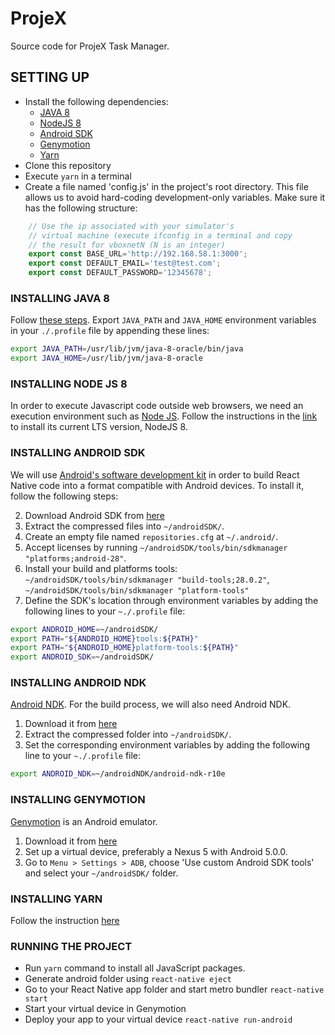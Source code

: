 # ProjeX

Source code for ProjeX Task Manager.

## SETTING UP 

- Install the following dependencies: 
    - [JAVA 8](https://tecadmin.net/install-oracle-java-8-ubuntu-via-ppa/)
    - [NodeJS 8](https://nodesource.com/blog/installing-node-js-8-tutorial-linux-via-package-manager/)
    - [Android SDK](https://developer.android.com/studio/#downloads)
    - [Genymotion](https://www.genymotion.com/fun-zone/)
    - [Yarn](https://yarnpkg.com/lang/en/docs/install) 
- Clone this repository
- Execute `yarn` in a terminal
- Create a file named 'config.js' in the project's root directory. This file allows us to avoid hard-coding development-only variables. Make sure it has the following structure: 
```javascript
    // Use the ip associated with your simulator's 
    // virtual machine (execute ifconfig in a terminal and copy
    // the result for vboxnetN (N is an integer)
    export const BASE_URL='http://192.168.58.1:3000'; 
    export const DEFAULT_EMAIL='test@test.com';
    export const DEFAULT_PASSWORD='12345678';
```

### INSTALLING JAVA 8
Follow [these steps](https://tecadmin.net/install-oracle-java-8-ubuntu-via-ppa/).
Export `JAVA_PATH` and `JAVA_HOME` environment variables in your `./.profile` file by appending these lines: 
```bash
export JAVA_PATH=/usr/lib/jvm/java-8-oracle/bin/java
export JAVA_HOME=/usr/lib/jvm/java-8-oracle 
```

### INSTALLING NODE JS 8
In order to execute Javascript code outside web browsers, we need an execution environment such as [Node JS](https://nodesource.com/blog/installing-node-js-8-tutorial-linux-via-package-manager/). Follow the instructions in the [link](https://nodesource.com/blog/installing-node-js-8-tutorial-linux-via-package-manager/) to install its current LTS version, NodeJS 8.

### INSTALLING ANDROID SDK
We will use [Android's software development kit](https://developer.android.com/studio/#downloads) in order to build React Native code into a format compatible with Android devices. To install it, follow the following steps:

2. Download Android SDK from [here](https://developer.android.com/studio/#downloads)
3. Extract the compressed files into `~/androidSDK/`.
4. Create an empty file named `repositories.cfg` at `~/.android/`.
5. Accept licenses by running `~/androidSDK/tools/bin/sdkmanager "platforms;android-28"`.
6. Install your build and platforms tools: `~/androidSDK/tools/bin/sdkmanager "build-tools;28.0.2"`, `~/androidSDK/tools/bin/sdkmanager "platform-tools"` 
6. Define the SDK's location through environment variables by adding the following lines to your  `~./.profile` file:
```bash
export ANDROID_HOME=~/androidSDK/
export PATH="${ANDROID_HOME}tools:${PATH}"
export PATH="${ANDROID_HOME}platform-tools:${PATH}"
export ANDROID_SDK=~/androidSDK/
```

### INSTALLING ANDROID NDK
[Android NDK](http://dl.google.com/android/repository/android-ndk-r10e-linux-x86_64.zip). For the build process, we will also need Android NDK. 

1. Download it from [here](http://dl.google.com/android/repository/android-ndk-r10e-linux-x86_64.zip) 
2. Extract the compressed folder into  `~/androidSDK/`. 
3. Set the corresponding environment variables  by adding the following line to your `~./.profile` file:
```bash
export ANDROID_NDK=~/androidNDK/android-ndk-r10e
```

### INSTALLING GENYMOTION
[Genymotion](https://www.genymotion.com/fun-zone/) is an Android emulator.

1. Download it from [here](https://www.genymotion.com/fun-zone/)
2. Set up a virtual device, preferably a Nexus 5 with Android 5.0.0.
3. Go to `Menu > Settings > ADB`, choose 'Use custom Android SDK tools' and select your `~/androidSDK/` folder.

### INSTALLING YARN
Follow the instruction [here](https://yarnpkg.com/lang/en/docs/install)

### RUNNING THE PROJECT

- Run `yarn` command to install all JavaScript packages.
- Generate android folder using `react-native eject`
- Go to your React Native app folder and start metro bundler `react-native start`
- Start your virtual device in Genymotion
- Deploy your app to your virtual device `react-native run-android`
